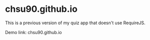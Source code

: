 chsu90.github.io
================

This is a previous version of my quiz app that doesn't use RequireJS.

Demo link: chsu90.github.io
